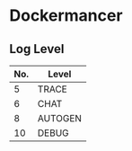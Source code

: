 # Dockermancer

## Log Level

| No. | Level   |
| --- | ------- |
| 5   | TRACE   |
| 6   | CHAT    |
| 8   | AUTOGEN |
| 10  | DEBUG   |
